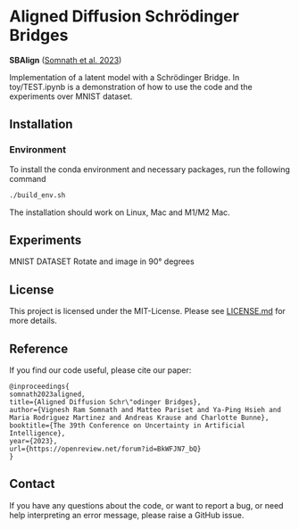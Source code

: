 # Aligned Diffusion Schrödinger Bridges
 **SBAlign** ([Somnath et al. 2023](https://openreview.net/forum?id=BkWFJN7_bQ))

Implementation of a latent model with a Schrödinger Bridge.
In toy/TEST.ipynb is a demonstration of how to use the code and the experiments over MNIST dataset.
## Installation

### Environment
To install the conda environment and necessary packages, run the following command

```bash
./build_env.sh
```
The installation should work on Linux, Mac and M1/M2 Mac.

## Experiments
MNIST DATASET
Rotate and image in 90° degrees

## License

This project is licensed under the MIT-License. Please see [LICENSE.md](https://github.com/IBM/aligned_diffusion_bridges/blob/main/LICENSE) for more details.

## Reference

If you find our code useful, please cite our paper:

```
@inproceedings{
somnath2023aligned,
title={Aligned Diffusion Schr\"odinger Bridges},
author={Vignesh Ram Somnath and Matteo Pariset and Ya-Ping Hsieh and Maria Rodriguez Martinez and Andreas Krause and Charlotte Bunne},
booktitle={The 39th Conference on Uncertainty in Artificial Intelligence},
year={2023},
url={https://openreview.net/forum?id=BkWFJN7_bQ}
}
```
## Contact

If you have any questions about the code, or want to report a bug, or need help interpreting an error message, please raise a GitHub issue.
